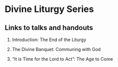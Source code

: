 # Divine Liturgy Series

## Links to talks and handouts
1. Introduction: The End of the Liturgy

2. The Divine Banquet: Communing with God

3. “It is Time for the Lord to Act”: The Age to Come

